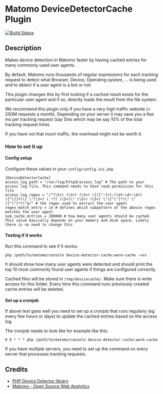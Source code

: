 # Matomo DeviceDetectorCache Plugin

[![Build Status](https://github.com/matomo-org/plugin-DeviceDetectorCache/actions/workflows/matomo-tests.yml/badge.svg?branch=4.x-dev)](https://github.com/matomo-org/plugin-DeviceDetectorCache/actions/workflows/matomo-tests.yml)

## Description

Makes device detection in Matomo faster by having cached entries for many commonly used user agents.

By default, Matomo runs thousands of regular expressions for each tracking request to detect what Browser, Device, Operating system, ... is being used and to detect if a user agent is a bot or not.

This plugin changes this by first looking if a cached result exists for the particular user agent and if so, directly loads the result from the file system.

We recommend this plugin only if you have a very high traffic website (> 200M requests a month). Depending on your server it may save you a few ms per tracking request (say 5ms which may be say 10% of the total tracking request time).

If you have not that much traffic, the overhead might not be worth it.

### How to set it up

#### Config setup

Configure these values in your `config/config.ini.php`

```
[DeviceDetectorCache]
access_log_path = "/var/log/httpd/access_log" # The path to your access log file. This command needs to have read permission for this file
access_log_regex = "/^(\S+) (\S+) (\S+) \[([^:]+):(\d+:\d+:\d+) ([^\]]+)\] \"(\S+) (.*?) (\S+)\" (\S+) (\S+) \"([^\"]*)\" \"([^\"]*)\"$/" # the regex used to extract the user agent
regex_match_entry = 14 # defines which subpattern of the abovce regex matches the user agent
num_cache_entries = 200000 # how many user agents should be cached. This value basically depends on your memory and disk space. Likely there is no need to change this
```

#### Testing if it works

Run this command to see if it works:

```
php /path/to/matomo/console device-detector-cache:warm-cache -vvv
```

It should show how many user agents were detected and should print the top 10 most commonly found user agents if things are configured correctly. 

Cached files will be stored in `/tmp/devicecache/`. Make sure there is write access for this folder. Every time this command runs previously created cache entries will be deleted.

#### Set up a cronjob

If above test goes well you need to set up a cronjob that runs regularly (eg every few hours or days) to update the cached entries based on the access log.

The cronjob needs to look like for example like this:

```
0 8 * * * php /path/to/matomo/console device-detector-cache:warm-cache
```

If you have multiple servers, you need to set up the command on every server that processes tracking requests.

## Credits

* [PHP Device Detector library](https://github.com/matomo-org/device-detector/)
* [Matomo - Open Source Web Analytics](https://matomo.org)
